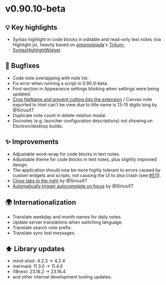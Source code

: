 # v0.90.10-beta
## 💡 Key highlights

*   Syntax highlight in code blocks in editable and read-only text notes (via Highlight.js), heavily based on [antoniotejada](https://github.com/antoniotejada)'s [Trilium-SyntaxHighlightWidget](https://github.com/antoniotejada/Trilium-SyntaxHighlightWidget).

## 🐞 Bugfixes

*   Code note overlapping with note list.
*   Fix error when running a script in 0.90.9-beta.
*   Font section in Appearance settings blinking when settings were being updated.
*   [Crop fileName and prevent cutting into the extension](https://github.com/TriliumNext/Notes/pull/541) / Canvas note exported to html can't be view due to title name is 13-15 digits long by @SiriusXT
*   Duplicate note count in delete relation modal.
*   Docnotes (e.g. launcher configuration descriptions) not showing on Electron/desktop builds.

## ✨ Improvements

*   Adjustable word-wrap for code blocks in text notes.
*   Adjustable theme for code blocks in text notes, plus slightly improved design.
*   The application should now be more highly tolerant to errors caused by custom widgets and scripts, not causing the UI to also crash (see [#511](https://github.com/TriliumNext/Notes/issues/511)).
*   [Close tabs to the right](https://github.com/TriliumNext/Notes/pull/542) by @SiriusXT
*   [Automatically trigger autocomplete on focus](https://github.com/TriliumNext/Notes/pull/534) by @SiriusXT

## 🌍 Internationalization

*   Translate weekday and month names for daily notes.
*   Update server translations when switching language.
*   Translate search note prefix.
*   Translate sync test messages.

## ⬆️ Library updates

*   mind-elixir: 4.2.3 → 4.2.4
*   mermaid: 11.3.0 → 11.4.0
*   i18next: 23.16.2 -> 23.16.4
*   and other internal development tooling updates.